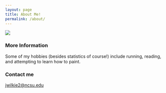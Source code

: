 ```yaml
---
layout: page
title: About Me!
permalink: /about/
---
```


![](/Users/jennawilkie/Downloads/Blogphot.png)

### More Information

Some of my hobbies (besides statistics of course!) include running, reading, and attempting to learn how to paint.

### Contact me

[jwilkie2@ncsu.edu](mailto:jwilkie2@ncsu.edu)
